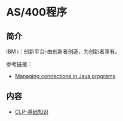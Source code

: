 # AS/400程序

## 简介

IBM i：创新平台-由创新者创造，为创新者享有。

参考链接：
- [Managing connections in Java programs](https://www.ibm.com/docs/en/i/7.5?topic=programming-managing-connections-in-java-programs#mngcon)

## 内容
- [CLP-基础知识]()


